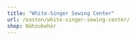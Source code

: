 ```yaml
---
title: "White-Singer Sewing Center"
url: /easton/white-singer-sewing-center/
shop: Nähzubehör
---
```

